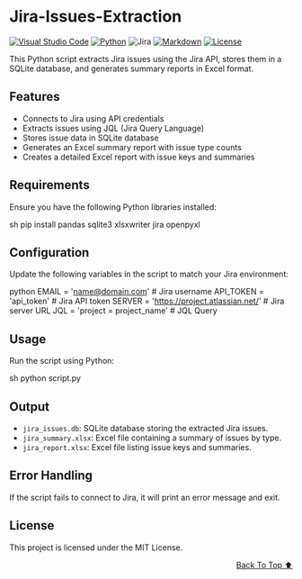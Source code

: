 # Jira-Issues-Extraction
[![Visual Studio Code](https://custom-icon-badges.demolab.com/badge/Visual%20Studio%20Code-0078d7.svg?logo=vsc&logoColor=white)](#)
[![Python](https://img.shields.io/badge/Python-3776AB?logo=python&logoColor=fff)](#)
![Jira](https://img.shields.io/badge/Jira-Project%20Management-0052CC?logo=jira&logoColor=white)
[![Markdown](https://img.shields.io/badge/Markdown-%23000000.svg?logo=markdown&logoColor=white)](#)
[![License](https://img.shields.io/badge/License-MIT-green.svg)](LICENSE)


This Python script extracts Jira issues using the Jira API, stores them in a SQLite database, and generates summary reports in Excel format.

## Features
- Connects to Jira using API credentials
- Extracts issues using JQL (Jira Query Language)
- Stores issue data in SQLite database
- Generates an Excel summary report with issue type counts
- Creates a detailed Excel report with issue keys and summaries

## Requirements
Ensure you have the following Python libraries installed:

sh
pip install pandas sqlite3 xlsxwriter jira openpyxl


## Configuration
Update the following variables in the script to match your Jira environment:

python
EMAIL = 'name@domain.com'  # Jira username
API_TOKEN = 'api_token'  # Jira API token
SERVER = 'https://project.atlassian.net/'  # Jira server URL
JQL = 'project = project_name'  # JQL Query


## Usage
Run the script using Python:

sh
python script.py


## Output
- `jira_issues.db`: SQLite database storing the extracted Jira issues.
- `jira_summary.xlsx`: Excel file containing a summary of issues by type.
- `jira_report.xlsx`: Excel file listing issue keys and summaries.

## Error Handling
If the script fails to connect to Jira, it will print an error message and exit.

## License
This project is licensed under the MIT License.


<div align="right">

[Back To Top ⬆️](#Jira-Issues-Extraction)
</div>


